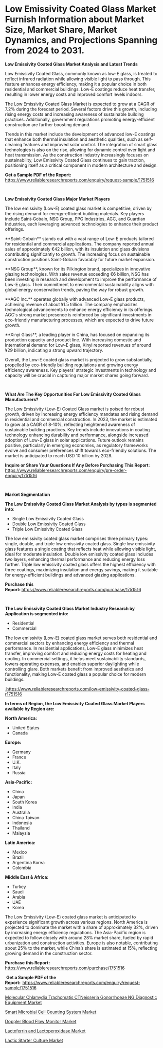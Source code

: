 <p><h1>Low Emissivity Coated Glass Market Furnish Information about Market Size, Market Share, Market Dynamics, and Projections Spanning from 2024 to 2031.</h1></p><p><strong>Low Emissivity Coated Glass Market Analysis and Latest Trends</strong></p>
<p><p>Low Emissivity Coated Glass, commonly known as low-E glass, is treated to reflect infrared radiation while allowing visible light to pass through. This feature enhances energy efficiency, making it a popular choice in both residential and commercial buildings. Low-E coatings reduce heat transfer, resulting in lower energy costs and improved comfort levels indoors.</p><p>The Low Emissivity Coated Glass Market is expected to grow at a CAGR of 7.2% during the forecast period. Several factors drive this growth, including rising energy costs and increasing awareness of sustainable building practices. Additionally, government regulations promoting energy-efficient construction are further boosting demand.</p><p>Trends in this market include the development of advanced low-E coatings that enhance both thermal insulation and aesthetic qualities, such as self-cleaning features and improved solar control. The integration of smart glass technologies is also on the rise, allowing for dynamic control over light and heat transmission. As the construction industry increasingly focuses on sustainability, Low Emissivity Coated Glass continues to gain traction, positioning itself as a critical component in modern architecture and design.</p></p>
<p><strong>Get a Sample PDF of the Report:&nbsp;</strong> <a href="https://www.reliableresearchreports.com/enquiry/request-sample/1751516?utm_campaign=38&utm_medium=2&utm_source=Github&utm_content=ia&utm_term=11112024&utm_id=low-emissivity-coated-glass">https://www.reliableresearchreports.com/enquiry/request-sample/1751516</a></p>
<p>&nbsp;</p>
<p><strong>Low Emissivity Coated Glass Major Market Players</strong></p>
<p><p>The low emissivity (Low-E) coated glass market is competitive, driven by the rising demand for energy-efficient building materials. Key players include Saint-Gobain, NSG Group, PPG Industries, AGC, and Guardian Industries, each leveraging advanced technologies to enhance their product offerings.</p><p>**Saint-Gobain** stands out with a vast range of Low-E products tailored for residential and commercial applications. The company reported annual sales of approximately €42 billion, with its insulation and glass divisions contributing significantly to growth. The increasing focus on sustainable construction positions Saint-Gobain favorably for future market expansion.</p><p>**NSG Group**, known for its Pilkington brand, specializes in innovative glazing technologies. With sales revenue exceeding €6 billion, NSG has been investing in research and development to improve the performance of Low-E glass. Their commitment to environmental sustainability aligns with global energy conservation trends, paving the way for robust growth.</p><p>**AGC Inc.** operates globally with advanced Low-E glass products, achieving revenue of about ¥1.5 trillion. The company emphasizes technological advancements to enhance energy efficiency in its offerings. AGC's strong market presence is reinforced by significant investments in eco-friendly manufacturing processes, which are expected to drive future growth.</p><p>**Xinyi Glass**, a leading player in China, has focused on expanding its production capacity and product line. With increasing domestic and international demand for Low-E glass, Xinyi reported revenues of around ¥29 billion, indicating a strong upward trajectory.</p><p>Overall, the Low-E coated glass market is projected to grow substantially, propelled by eco-friendly building regulations and growing energy efficiency awareness. Key players' strategic investments in technology and capacity will be crucial in capturing major market shares going forward.</p></p>
<p>&nbsp;</p>
<p><strong>What Are The Key Opportunities For Low Emissivity Coated Glass Manufacturers?</strong></p>
<p><p>The Low Emissivity (Low-E) Coated Glass market is poised for robust growth, driven by increasing energy efficiency mandates and rising demand in residential and commercial construction. In 2023, the market is estimated to grow at a CAGR of 8-10%, reflecting heightened awareness of sustainable building practices. Key trends include innovations in coating technology enhancing durability and performance, alongside increased adoption of Low-E glass in solar applications. Future outlook remains positive, particularly in emerging economies, as regulatory frameworks evolve and consumer preferences shift towards eco-friendly solutions. The market is anticipated to reach USD 10 billion by 2028.</p></p>
<p><strong>Inquire or Share Your Questions If Any Before Purchasing This Report:</strong> <a href="https://www.reliableresearchreports.com/enquiry/pre-order-enquiry/1751516?utm_campaign=38&utm_medium=2&utm_source=Github&utm_content=ia&utm_term=11112024&utm_id=low-emissivity-coated-glass">https://www.reliableresearchreports.com/enquiry/pre-order-enquiry/1751516</a></p>
<p>&nbsp;</p>
<p><strong>Market Segmentation</strong></p>
<p><strong>The Low Emissivity Coated Glass Market Analysis by types is segmented into:</strong></p>
<p><ul><li>Single Low Emissivity Coated Glass</li><li>Double Low Emissivity Coated Glass</li><li>Triple Low Emissivity Coated Glass</li></ul></p>
<p><p>The low emissivity coated glass market comprises three primary types: single, double, and triple low emissivity coated glass. Single low emissivity glass features a single coating that reflects heat while allowing visible light, ideal for moderate insulation. Double low emissivity coated glass includes two layers, enhancing thermal performance and reducing energy loss further. Triple low emissivity coated glass offers the highest efficiency with three coatings, maximizing insulation and energy savings, making it suitable for energy-efficient buildings and advanced glazing applications.</p></p>
<p><strong>Purchase this Report:&nbsp;</strong><a href="https://www.reliableresearchreports.com/purchase/1751516?utm_campaign=38&utm_medium=2&utm_source=Github&utm_content=ia&utm_term=11112024&utm_id=low-emissivity-coated-glass">https://www.reliableresearchreports.com/purchase/1751516</a></p>
<p>&nbsp;</p>
<p><strong>The Low Emissivity Coated Glass Market Industry Research by Application is segmented into:</strong></p>
<p><ul><li>Residential</li><li>Commercial</li></ul></p>
<p><p>The low emissivity (Low-E) coated glass market serves both residential and commercial sectors by enhancing energy efficiency and thermal performance. In residential applications, Low-E glass minimizes heat transfer, improving comfort and reducing energy costs for heating and cooling. In commercial settings, it helps meet sustainability standards, lowers operating expenses, and enables superior daylighting while controlling glare. Both markets benefit from improved aesthetics and functionality, making Low-E coated glass a popular choice for modern buildings.</p></p>
<p><a href="https://www.reliableresearchreports.com/low-emissivity-coated-glass-r1751516?utm_campaign=38&utm_medium=2&utm_source=Github&utm_content=ia&utm_term=11112024&utm_id=low-emissivity-coated-glass">&nbsp;https://www.reliableresearchreports.com/low-emissivity-coated-glass-r1751516</a></p>
<p><strong>In terms of Region, the Low Emissivity Coated Glass Market Players available by Region are:</strong></p>
<p>
    <p> <strong> North America: </strong>
        <ul>
            <li>United States</li>
            <li>Canada</li>
        </ul>
        </p> 
    <p> <strong> Europe: </strong>
        <ul>
            <li>Germany</li>
            <li>France</li>
            <li>U.K.</li>
            <li>Italy</li>
            <li>Russia</li>
        </ul>
        </p> 
    <p> <strong> Asia-Pacific: </strong>
        <ul>
            <li>China</li>
            <li>Japan</li>
            <li>South Korea</li>
            <li>India</li>
            <li>Australia</li>
            <li>China Taiwan</li>
            <li>Indonesia</li>
            <li>Thailand</li>
            <li>Malaysia</li>
        </ul>
        </p> 
    <p> <strong> Latin America: </strong>
        <ul>
            <li>Mexico</li>
            <li>Brazil</li>
            <li>Argentina Korea</li>
            <li>Colombia</li>
        </ul>
        </p> 
    <p> <strong> Middle East & Africa: </strong>
        <ul>
            <li>Turkey</li>
            <li>Saudi</li>
            <li>Arabia</li>
            <li>UAE</li>
            <li>Korea</li>
        </ul>
    </p>
    </p>
<p><p>The Low Emissivity (Low-E) coated glass market is anticipated to experience significant growth across various regions. North America is projected to dominate the market with a share of approximately 32%, driven by increasing energy efficiency regulations. The Asia-Pacific region is expected to follow closely with around 28% market share, fueled by rapid urbanization and construction activities. Europe is also notable, contributing about 25% to the market, while China’s share is estimated at 15%, reflecting growing demand in the construction sector.</p></p>
<p><strong>Purchase this Report: </strong><a href="https://www.reliableresearchreports.com/purchase/1751516?utm_campaign=38&utm_medium=2&utm_source=Github&utm_content=ia&utm_term=11112024&utm_id=low-emissivity-coated-glass">https://www.reliableresearchreports.com/purchase/1751516</a></p>
<p>&nbsp;<strong>Get a Sample PDF of the Report:&nbsp;&nbsp;</strong><a href="https://www.reliableresearchreports.com/enquiry/request-sample/1751516?utm_campaign=38&utm_medium=2&utm_source=Github&utm_content=ia&utm_term=11112024&utm_id=low-emissivity-coated-glass">https://www.reliableresearchreports.com/enquiry/request-sample/1751516</a></p>
<p><strong></strong></p>
<p><p><a href="https://issuu.com/reportprime-2/docs/molecular-chlamydia-trachomatis-ctn_b78f9555f8e004?utm_campaign=38&utm_medium=2&utm_source=Github&utm_content=ia&utm_term=11112024&utm_id=low-emissivity-coated-glass">Molecular Chlamydia Trachomatis CTNeisseria Gonorrhoeae NG Diagnostic Equipment Market</a></p><p><a href="https://issuu.com/reportprime-2/docs/smart-microbial-cell-counting-syste_35dbcce9b6708a?utm_campaign=38&utm_medium=2&utm_source=Github&utm_content=ia&utm_term=11112024&utm_id=low-emissivity-coated-glass">Smart Microbial Cell Counting System Market</a></p><p><a href="https://www.linkedin.com/pulse/booming-doppler-blood-flow-monitor-market-sector-analysis-growth-igurf?utm_campaign=38&utm_medium=2&utm_source=Github&utm_content=ia&utm_term=11112024&utm_id=low-emissivity-coated-glass">Doppler Blood Flow Monitor Market</a></p><p><a href="https://github.com/delorasywf/Market-Research-Report-List-1/blob/main/lactoferrin-and-lactoperoxidase-market.md?utm_campaign=38&utm_medium=2&utm_source=Github&utm_content=ia&utm_term=11112024&utm_id=low-emissivity-coated-glass">Lactoferrin and Lactoperoxidase Market</a></p><p><a href="https://github.com/KejsiLoshi121/Market-Research-Report-List-1/blob/main/lactic-starter-culture-market.md?utm_campaign=38&utm_medium=2&utm_source=Github&utm_content=ia&utm_term=11112024&utm_id=low-emissivity-coated-glass">Lactic Starter Culture Market</a></p></p>